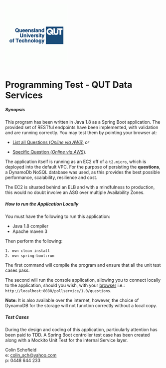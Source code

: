 ![](logo.gif)

# Programming Test - QUT Data Services
##### Synopsis
This program has been written in Java 1.8 as a Spring Boot application. The provided set of RESTful endpoints have been 
implemented, with validation and are running correctly. You may test them by pointing your browser at:  
 
- [List all Questions (*Online via AWS*)](http://13.239.134.226:8080/pollservice/1.0/questions) *or*  
  
- [Specific Question (*Online via AWS*)](http://13.239.134.226:8080/pollservice/1.0/questions/e8ec31a7-e017-4615-a619-d70e7cf806e8).

The application itself is running as an EC2 off of a `t2.micro`, which is deployed into the default VPC. For the purpose of 
persisting the **questions**, a DynamoDb NoSQL database was used, as this provides the best possible performance, scalability, resilience and cost.
 
The EC2 is situated behind an ELB and with a mindfulness to production, this would no doubt involve an ASG over multiple Availability Zones.

##### How to run the Application Locally
You must have the following to run this application:
- Java 1.8 compiler 
- Apache maven 3 

Then perform the following:
```
1. mvn clean install
2. mvn spring-boot:run
```

The first command will compile the program and ensure that all the unit test cases pass. 

The second will run the console application, allowing you to connect locally to the application, should you wish, with your [browser](http://localhost:8080/pollservice/1.0/questions) i.e.: `http://localhost:8080/pollservice/1.0/questions`.
 
**Note:** It is also available over the internet, however, the choice of DynamoDB for the storage will not function correctly without a local copy.

##### Test Cases

During the design and coding of this application, particularly attention has been paid to TDD. A Spring​ ​Boot​ ​controller​ ​test​ ​case has been created along with a Mockito Unit Test for the internal Service layer.

Colin Schofield   
e: colin_sch@yahoo.com  
p: 0448 644 233
